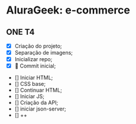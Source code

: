 # **AluraGeek: e-commerce**
## ONE T4

* [x] Criação do projeto;
* [x] Separação de imagens;
* [x] Inicializar repo;
* [x] 🎉 Commit inicial;
* [] Iniciar HTML;
* [] CSS base;
* [] Continuar HTML;
* [] Iniciar JS;
* [] Criação da API;
* [] iniciar json-server;
* [] ++